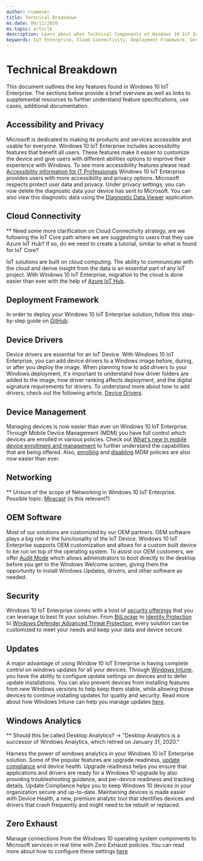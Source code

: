 ```yaml
---
author: rsameser
title: Technical Breakdown
ms.date: 09/11/2020
ms.topic: article
description: Learn about what Technical Components of Windows 10 IoT Enterprise.
keywords: IoT Enterprise, Cloud Connectivity, Deployment Framework, Device Drivers, Device Management, Networking, OEM Software, Security, Updates, Windows Analytics, Zero Exhaust
---
```


# Technical Breakdown
This document outlines the key features found in Windows 10 IoT Enterprise. The sections below provide a brief overview as well as links to supplemental resources to further understand feature specifications, use cases, additional documentation.

## Accessibility and Privacy
Microsoft is dedicated to making its products and services accessible and usable for everyone. Windows 10 IoT Enterprise includes accessibility features that benefit all users. These features make it easier to customize the device and give users with different abilities options to improve their experience with Windows. To see more accessibility features please read [Accessibility information for IT Professionals](https://docs.microsoft.com/windows/configuration/windows-10-accessibility-for-itpros)
Windows 10 IoT Enterprise provides users with more accessibility and privacy options.
Microsoft respects protect user data and privacy. Under privacy settings, you can now delete the diagnostic data your device has sent to Microsoft. You can also view this diagnostic data using the [Diagnostic Data Viewer](https://docs.microsoft.com/windows/privacy/diagnostic-data-viewer-overview) application.

## Cloud Connectivity
** Need some more clarification on Cloud Connectivity strategy, are we following the IoT Core path where we are suggesting to users that they use Azure IoT Hub? If so, do we need to create a tutorial, similar to what is found for IoT Core?

IoT solutions are built on cloud computing. The ability to communicate with the cloud and derive insight from the data is an essential part of any IoT project. With Windows 10 IoT Enterprise, migration to the cloud is done easier than ever with the help of [Azure IoT Hub](https://azure.microsoft.com/services/iot-hub/).

## Deployment Framework
In order to deploy your Windows 10 IoT Enterprise solution, follow this step-by-step guide on [GitHub](https://github.com/ms-iot/windows-iotent-deploy).

## Device Drivers
Device drivers are essential for an IoT Device. With Windows 10 IoT Enterprise, you can add device drivers to a Windows image before, during, or after you deploy the image. When planning how to add drivers to your Windows deployment, it's important to understand how driver folders are added to the image, how driver ranking affects deployment, and the digital signature requirements for drivers. To understand more about how to add drivers, check out the following article, [Device Drivers](https://docs.microsoft.com/windows-hardware/manufacture/desktop/device-drivers-and-deployment-overview).

## Device Management
Managing devices is now easier than ever on Windows 10 IoT Enterprise. Through Mobile Device Management (MDM) you have full control which devices are enrolled in various policies. Check out [What's new in mobile device enrollment and management](https://docs.microsoft.com/windows/client-management/mdm/new-in-windows-mdm-enrollment-management#whatsnew10) to further understand the capabilities that are being offered. Also, [enrolling](https://docs.microsoft.com/windows/client-management/mdm/mobile-device-enrollment) and [disabling](https://docs.microsoft.com/windows/client-management/mdm/mobile-device-enrollment#disable-mdm-enrollments) MDM policies are also now easier than ever.

## Networking
** Unsure of the scope of Networking in Windows 10 IoT Enterprise.
Possible topic: [Miracast](https://docs.microsoft.com/windows/whats-new/ltsc/whats-new-windows-10-2019#networking) (is this relevant?)

## OEM Software
Most of our solutions are customized by our OEM partners. OEM software plays a big role in the functionality of the IoT Device. Windows 10 IoT Enterprise supports OEM customization and allows for a custom built device to be run on top of the operating system.
To assist our OEM customers, we offer [Audit Mode](https://docs.microsoft.com/windows-hardware/manufacture/desktop/audit-mode-overview) which allows administrators to boot directly to the desktop before you get to the Windows Welcome screen, giving them the opportunity to install Windows Updates, drivers, and other software as needed.

## Security
Windows 10 IoT Enterprise comes with a host of [security offerings](https://docs.microsoft.com/windows/whats-new/ltsc/whats-new-windows-10-2019#security) that you can leverage to best fit your solution. From [BitLocker](https://docs.microsoft.com/windows/security/information-protection/bitlocker/bitlocker-group-policy-settings#bkmk-unlockpol3) to [Identity Protection](https://docs.microsoft.com/windows/security/identity-protection/hello-for-business/hello-features) to [Windows Defender Advanced Threat Protection](https://docs.microsoft.com/windows/security/threat-protection/), every solution can be customized to meet your needs and keep your data and device secure.

## Updates
A major advantage of using Window 10 IoT Enterprise is having complete control on windows updates for all your devices. Through [Windows Intune](https://docs.microsoft.com/mem/intune/protect/windows-update-settings), you have the ability to configure update settings on devices and to defer update installations. You can also prevent devices from installing features from new Windows versions to help keep them stable, while allowing those devices to continue installing updates for quality and security. Read more about how Windows Intune can help you manage updates [here](https://docs.microsoft.com/mem/intune/protect/windows-update-for-business-configure).

## Windows Analytics
** Should this be called Desktop Analytics? -> "Desktop Analytics is a successor of Windows Analytics, which retired on January 31, 2020."

Harness the power of windows analytics in your Windows 10 IoT Enterprise solution. Some of the popular features are upgrade readiness, [update compliance](https://docs.microsoft.com/windows/deployment/update/update-compliance-monitor) and device health.
Upgrade readiness helps you ensure that applications and drivers are ready for a Windows 10 upgrade by also providing troubleshooting guidance, and per-device readiness and tracking details. Update Compliance helps you to keep Windows 10 devices in your organization secure and up-to-date. Maintaining devices is made easier with Device Health, a new, premium analytic tool that identifies devices and drivers that crash frequently and might need to be rebuilt or replaced.

## Zero Exhaust
Manage connections from the Windows 10 operating system components to Microsoft services in real time with Zero Exhaust policies. You can read more about how to configure these settings [here](https://docs.microsoft.com/windows/privacy/manage-connections-from-windows-operating-system-components-to-microsoft-services)
